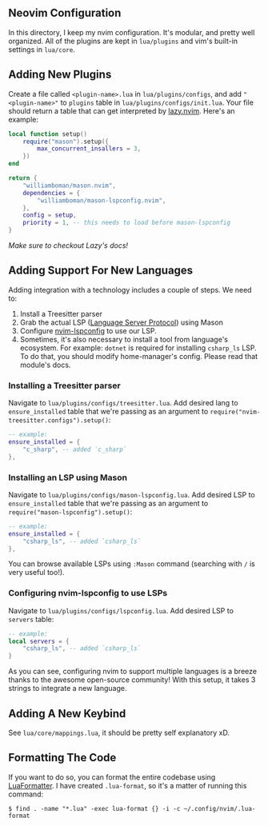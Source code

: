 ## Neovim Configuration

In this directory, I keep my nvim configuration. It's modular, and pretty well organized. All of the plugins are kept in `lua/plugins` and vim's built-in settings in `lua/core`.

## Adding New Plugins

Create a file called `<plugin-name>.lua` in `lua/plugins/configs`, and add `"<plugin-name>"` to `plugins` table in `lua/plugins/configs/init.lua`. Your file should return a table that can get interpreted by [lazy.nvim](https://github.com/folke/lazy.nvim). Here's an example:

```lua
local function setup()
    require("mason").setup({
	    max_concurrent_insallers = 3,
    })
end

return {
    "williamboman/mason.nvim",
    dependencies = {
        "williamboman/mason-lspconfig.nvim",
    },
    config = setup,
    priority = 1, -- this needs to load before mason-lspconfig
}
```

*Make sure to checkout Lazy's docs!*

## Adding Support For New Languages

Adding integration with a technology includes a couple of steps. We need to:

1. Install a Treesitter parser
2. Grab the actual LSP ([Language Server Protocol](https://en.wikipedia.org/wiki/Language_Server_Protocol)) using Mason
3. Configure [nvim-lspconfig](https://github.com/neovim/nvim-lspconfig) to use our LSP.
4. Sometimes, it's also necessary to install a tool from language's ecosystem. For example: `dotnet` is required for installing `csharp_ls` LSP. To do that, you should modify home-manager's config. Please read that module's docs.

### Installing a Treesitter parser

Navigate to `lua/plugins/configs/treesitter.lua`. Add desired lang to `ensure_installed` table that we're passing as an argument to `require("nvim-treesitter.configs").setup()`:

```lua
-- example:
ensure_installed = {
    "c_sharp", -- added `c_sharp`
},
```

### Installing an LSP using Mason

Navigate to `lua/plugins/configs/mason-lspconfig.lua`. Add desired LSP to `ensure_installed` table that we're passing as an argument to `require("mason-lspconfig").setup()`:

```lua
-- example:
ensure_installed = {
    "csharp_ls", -- added `csharp_ls`
},
```

You can browse available LSPs using `:Mason` command (searching with `/` is very useful too!).

### Configuring nvim-lspconfig to use LSPs

Navigate to `lua/plugins/configs/lspconfig.lua`. Add desired LSP to `servers` table:

```lua
-- example:
local servers = {
    "csharp_ls", -- added `csharp_ls`
}
```

As you can see, configuring nvim to support multiple languages is a breeze thanks to the awesome open-source community! With this setup, it takes 3 strings to integrate a new language.  

## Adding A New Keybind

See `lua/core/mappings.lua`, it should be pretty self explanatory xD.

## Formatting The Code

If you want to do so, you can format the entire codebase using [LuaFormatter](https://github.com/Koihik/LuaFormatter). I have created `.lua-format`, so it's a matter of running this command:

```shell
$ find . -name "*.lua" -exec lua-format {} -i -c ~/.config/nvim/.lua-format
```

